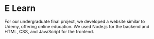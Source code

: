 <h1>E Learn</h1>

<p>For our undergraduate final project, we developed a website similar to Udemy, offering online education. We used Node.js for the backend and HTML, CSS, and JavaScript for the frontend.</p>

